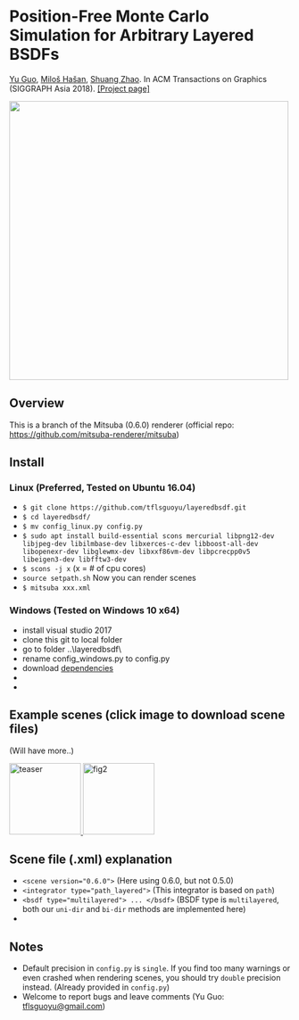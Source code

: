 # Position-Free Monte Carlo Simulation for Arbitrary Layered BSDFs

[Yu Guo](https://www.ics.uci.edu/~yug10/), [Miloš Hašan](http://miloshasan.net/), [Shuang Zhao](https://shuangz.com/). 
In ACM Transactions on Graphics (SIGGRAPH Asia 2018). 
[[Project page]](https://shuangz.com/projects/layered-sa18/)

<img src="https://www.ics.uci.edu/~yug10/projects/SiggraphAsia2018/git-readme/images/teaser.jpg" width="500px">

## Overview
This is a branch of the Mitsuba (0.6.0) renderer (official repo: https://github.com/mitsuba-renderer/mitsuba)

## Install

  ### Linux (Preferred, Tested on Ubuntu 16.04)
   - `$ git clone https://github.com/tflsguoyu/layeredbsdf.git`
   - `$ cd layeredbsdf/`
   - `$ mv config_linux.py config.py`
   - `$ sudo apt install build-essential scons mercurial libpng12-dev libjpeg-dev libilmbase-dev libxerces-c-dev libboost-all-dev libopenexr-dev libglewmx-dev libxxf86vm-dev libpcrecpp0v5 libeigen3-dev libfftw3-dev`
   - `$ scons -j x` (x = # of cpu cores)
   - `source setpath.sh`
   Now you can render scenes
   - `$ mitsuba xxx.xml`
   
  ### Windows (Tested on Windows 10 x64)
   - install visual studio 2017
   - clone this git to local folder
   - go to folder ..\layeredbsdf\
   - rename config_windows.py to config.py
   - download [dependencies](https://www.ics.uci.edu/~yug10/projects/SiggraphAsia2018/git-readme/dependencies.zip)
   - 
   - 
   
## Example scenes (click image to download scene files)
(Will have more..)

<a href="https://www.ics.uci.edu/~yug10/projects/SiggraphAsia2018/git-readme/scenes/teaser.zip">
  <img src="https://www.ics.uci.edu/~yug10/projects/SiggraphAsia2018/git-readme/images/teaser.jpg" title="teaser" height="128px">
</a>
  
<a href="https://www.ics.uci.edu/~yug10/projects/SiggraphAsia2018/git-readme/scenes/fig2.zip">
  <img src="https://www.ics.uci.edu/~yug10/projects/SiggraphAsia2018/git-readme/images/fig2.jpg" title="fig2" height="128px">
</a>
  

## Scene file (.xml) explanation
 - `<scene version="0.6.0">` (Here using 0.6.0, but not 0.5.0)
 - `<integrator type="path_layered">` (This integrator is based on `path`)
 - `<bsdf type="multilayered"> ... </bsdf>` (BSDF type is `multilayered`, both our `uni-dir` and `bi-dir` methods are implemented here)
 - 
## Notes
 - Default precision in `config.py` is `single`. If you find too many warnings or even crashed when rendering scenes, you should try `double` precision instead. (Already provided in `config.py`)
 - Welcome to report bugs and leave comments (Yu Guo: tflsguoyu@gmail.com)
